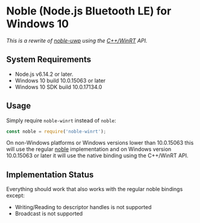 # Noble (Node.js Bluetooth LE) for Windows 10

_This is a rewrite of [noble-uwp](https://github.com/jasongin/noble-uwp) using the [C++/WinRT](https://docs.microsoft.com/en-us/windows/uwp/cpp-and-winrt-apis/intro-to-using-cpp-with-winrt) API._

## System Requirements
 * Node.js v6.14.2 or later.
 * Windows 10 build 10.0.15063 or later
 * Windows 10 SDK build 10.0.17134.0

## Usage
Simply require `noble-winrt` instead of `noble`:
```javascript
const noble = require('noble-winrt');
```
On non-Windows platforms or Windows versions lower than 10.0.15063 this will use the regular [noble](https://github.com/sandeepmistry/noble/blob/master/README.md) implementation and on Windows version 10.0.15063 or later it will use the native binding using the C++/WinRT API.

## Implementation Status
Everything should work that also works with the regular noble bindings except:
 * Writing/Reading to descriptor handles is not supported
 * Broadcast is not supported
